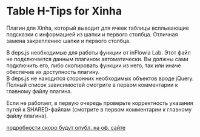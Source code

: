 # Table H-Tips for Xinha
Плагин для Xinha, который выводит для ячеек таблицы всплывающие подсказки с информацией из шапки и первого столбца.
Отличная замена закреплению шапки и первого столбца.

В deps.js необходимые для работы функции от inFlowia Lab. Этот файл не подключается данным плагином автоматически. Вы должны сами подключить его, либо скопировать функции из него, так или иначе обеспечив их доступность плагину.  
В deps.js не находится сторонних необходимых объектов вроде jQuery. Полный список зависимостей смотрите в первом комментарии к главному файлу плагина.

Если не работает, в первую очередь проверьте корректность указания путей к SHARED-файлам (смотрите в первом комментарии к главному файлу плагина).

[подробности скоро будут опубл. на оф. сайте](http://inflowia.ru/content/module-manager-0-1)

